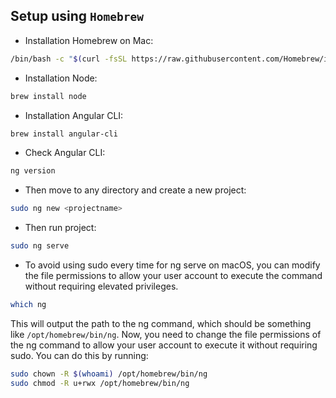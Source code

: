 ## Setup using `Homebrew`
- Installation Homebrew on Mac:
```bash
/bin/bash -c "$(curl -fsSL https://raw.githubusercontent.com/Homebrew/install/HEAD/install.sh)"
```

- Installation Node:
```bash
brew install node
```

- Installation Angular CLI:
```bash
brew install angular-cli
```

- Check Angular CLI:
```bash
ng version
```

- Then move to any directory and create a new project:
```bash
sudo ng new <projectname>
```

- Then run project:
```bash
sudo ng serve
```

- To avoid using sudo every time for ng serve on macOS, you can modify the file permissions to allow your user account to execute the command without requiring elevated privileges.
```bash
which ng
```
This will output the path to the ng command, which should be something like `/opt/homebrew/bin/ng`.
Now, you need to change the file permissions of the ng command to allow your user account to execute it without requiring sudo. You can do this by running:

```bash
sudo chown -R $(whoami) /opt/homebrew/bin/ng
sudo chmod -R u+rwx /opt/homebrew/bin/ng
```
